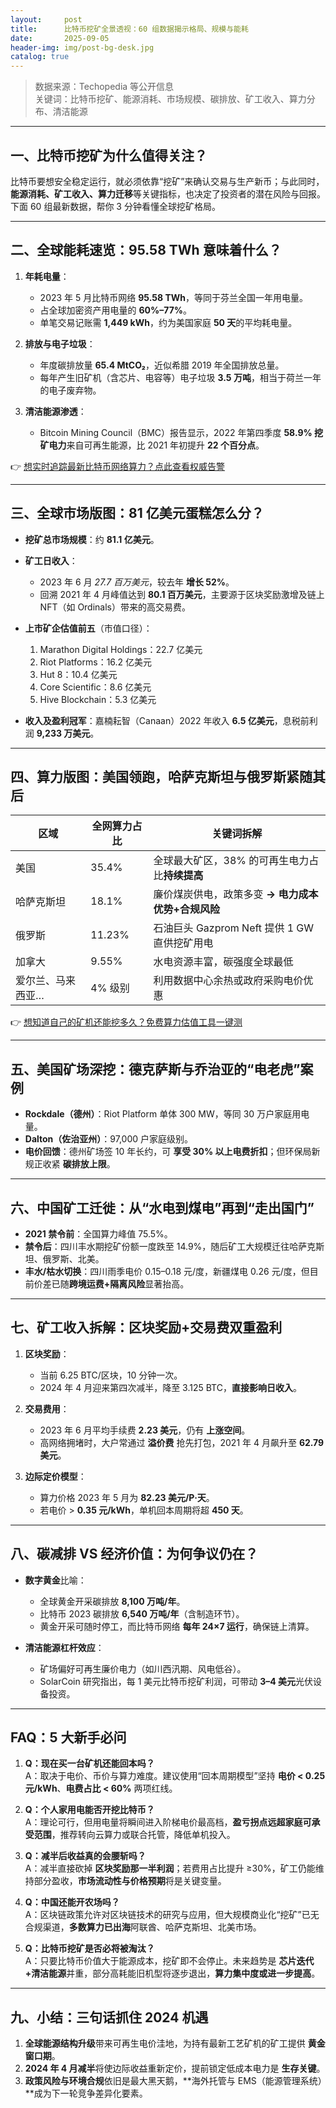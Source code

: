 ```yaml
---
layout:     post
title:      比特币挖矿全景透视：60 组数据揭示格局、规模与能耗
date:       2025-09-05
header-img: img/post-bg-desk.jpg
catalog: true
---
```


> 数据来源：Techopedia 等公开信息  
> 关键词：比特币挖矿、能源消耗、市场规模、碳排放、矿工收入、算力分布、清洁能源

---

## 一、比特币挖矿为什么值得关注？
比特币要想安全稳定运行，就必须依靠“挖矿”来确认交易与生产新币；与此同时，**能源消耗、矿工收入、算力迁移**等关键指标，也决定了投资者的潜在风险与回报。  
下面 60 组最新数据，帮你 3 分钟看懂全球挖矿格局。

---

## 二、全球能耗速览：95.58 TWh 意味着什么？

1. **年耗电量**：  
   - 2023 年 5 月比特币网络 **95.58 TWh**，等同于芬兰全国一年用电量。  
   - 占全球加密资产用电量的 **60%–77%**。  
   - 单笔交易记账需 **1,449 kWh**，约为美国家庭 **50 天**的平均耗电量。

2. **排放与电子垃圾**：  
   - 年度碳排放量 **65.4 MtCO₂**，近似希腊 2019 年全国排放总量。  
   - 每年产生旧矿机（含芯片、电容等）电子垃圾 **3.5 万吨**，相当于荷兰一年的电子废弃物。

3. **清洁能源渗透**：  
   - Bitcoin Mining Council（BMC）报告显示，2022 年第四季度 **58.9% 挖矿电力**来自可再生能源，比 2021 年初提升 **22 个百分点**。

👉 [想实时追踪最新比特币网络算力？点此查看权威告警](https://okxdog.com/)

---

## 三、全球市场版图：81 亿美元蛋糕怎么分？

- **挖矿总市场规模**：约 **81.1 亿美元**。
- **矿工日收入**：  
  - 2023 年 6 月 *27.7 百万美元*，较去年 **增长 52%**。  
  - 回溯 2021 年 4 月峰值达到 **80.1 百万美元**，主要源于区块奖励激增及链上 NFT（如 Ordinals）带来的高交易费。

- **上市矿企估值前五**（市值口径）：  
  1. Marathon Digital Holdings：22.7 亿美元  
  2. Riot Platforms：16.2 亿美元  
  3. Hut 8：10.4 亿美元  
  4. Core Scientific：8.6 亿美元  
  5. Hive Blockchain：5.3 亿美元  

- **收入及盈利冠军**：嘉楠耘智（Canaan）2022 年收入 **6.5 亿美元**，息税前利润 **9,233 万美元**。

---

## 四、算力版图：美国领跑，哈萨克斯坦与俄罗斯紧随其后

| 区域 | 全网算力占比 | 关键词拆解 |
|------|--------------|------------|
| 美国 | 35.4% | 全球最大矿区，38% 的可再生电力占比**持续提高** |
| 哈萨克斯坦 | 18.1% | 廉价煤炭供电，政策多变 **→ 电力成本优势+合规风险** |
| 俄罗斯 | 11.23% | 石油巨头 Gazprom Neft 提供 1 GW 直供挖矿用电 |
| 加拿大 | 9.55% | 水电资源丰富，碳强度全球最低 |
| 爱尔兰、马来西亚… | 4% 级别 | 利用数据中心余热或政府采购电价优惠 |

👉 [想知道自己的矿机还能挖多久？免费算力估值工具一键测](https://okxdog.com/)

---

## 五、美国矿场深挖：德克萨斯与乔治亚的“电老虎”案例

- **Rockdale（德州）**：Riot Platform 单体 300 MW，等同 30 万户家庭用电量。  
- **Dalton（佐治亚州）**：97,000 户家庭级别。  
- **电价回馈**：德州矿场签 10 年长约，可 **享受 30% 以上电费折扣**；但环保局新规正收紧 **碳排放上限**。  

---

## 六、中国矿工迁徙：从“水电到煤电”再到“走出国门”

- **2021 禁令前**：全国算力峰值 75.5%。  
- **禁令后**：四川丰水期挖矿份额一度跌至 14.9%，随后矿工大规模迁往哈萨克斯坦、俄罗斯、北美。  
- **丰水/枯水切换**：四川雨季电价 0.15–0.18 元/度，新疆煤电 0.26 元/度，但目前价差已随**跨境运费+隔离风险**显著抬高。

---

## 七、矿工收入拆解：区块奖励+交易费双重盈利

1. **区块奖励**：  
   - 当前 6.25 BTC/区块，10 分钟一次。  
   - 2024 年 4 月迎来第四次减半，降至 3.125 BTC，**直接影响日收入**。  

2. **交易费用**：  
   - 2023 年 6 月平均手续费 **2.23 美元**，仍有 **上涨空间**。  
   - 高网络拥堵时，大户常通过 **溢价费** 抢先打包，2021 年 4 月飙升至 **62.79 美元**。  

3. **边际定价模型**：  
   - 算力价格 2023 年 5 月为 **82.23 美元/P·天**。  
   - 若电价 > **0.35 元/kWh**，单机回本周期将超 **450 天**。  

---

## 八、碳减排 VS 经济价值：为何争议仍在？

- **数字黄金**比喻：  
  - 全球黄金开采碳排放 **8,100 万吨/年**。  
  - 比特币 2023 碳排放 **6,540 万吨/年**（含制造环节）。  
  - 黄金开采可随时停工，而比特币网络 **每年 24×7 运行**，确保链上清算。

- **清洁能源杠杆效应**：  
  - 矿场偏好可再生廉价电力（如川西汛期、风电低谷）。  
  - SolarCoin 研究指出，每 1 美元比特币挖矿利润，可带动 **3–4 美元**光伏设备投资。

---

## FAQ：5 大新手必问

1. **Q：现在买一台矿机还能回本吗？**  
   A：取决于电价、币价与算力难度。建议使用“回本周期模型”坚持 **电价 < 0.25 元/kWh**、**电费占比 < 60%** 两项红线。

2. **Q：个人家用电能否开挖比特币？**  
   A：理论可行，但用电量将瞬间进入阶梯电价最高档，**盈亏拐点远超家庭可承受范围**，推荐转向云算力或联合托管，降低单机投入。

3. **Q：减半后收益真的会腰斩吗？**  
   A：减半直接砍掉 **区块奖励那一半利润**；若费用占比提升 ≥30%，矿工仍能维持部分盈收，**市场流动性与价格预期**将是关键变量。

4. **Q：中国还能开农场吗？**  
   A：区块链政策允许对区块链技术的研究与应用，但大规模商业化“挖矿”已无合规渠道，**多数算力已出海**阿联酋、哈萨克斯坦、北美市场。

5. **Q：比特币挖矿是否必将被淘汰？**  
   A：只要比特币价值大于能源成本，挖矿即不会停止。未来趋势是 **芯片迭代+清洁能源**并重，部分高耗能旧机型将逐步退出，**算力集中度或进一步提高**。

---

## 九、小结：三句话抓住 2024 机遇

1. **全球能源结构升级**带来可再生电价洼地，为持有最新工艺矿机的矿工提供 **黄金窗口期**。  
2. **2024 年 4 月减半**将使边际收益重新定价，提前锁定低成本电力是 **生存关键**。  
3. **政策风险与环境合规**依旧是最大黑天鹅，**海外托管与 EMS（能源管理系统）**成为下一轮竞争差异化要素。
